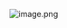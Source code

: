 ![image.png](https://cdn.nlark.com/yuque/0/2024/png/21515935/1724167419069-83e787f5-6a4a-4689-9c1e-b42e84937de2.png#averageHue=%23fdfdfd&clientId=uce1a50e3-f871-4&from=paste&height=268&id=u213c3049&originHeight=335&originWidth=686&originalType=binary&ratio=1.25&rotation=0&showTitle=false&size=13830&status=done&style=none&taskId=u80b93976-f474-4ab2-a95f-5e91bb67c02&title=&width=548.8)
